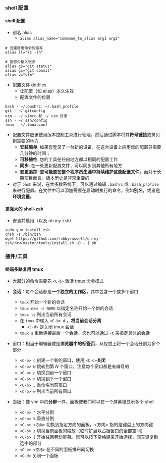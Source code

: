 ### shell 配置

#### shell 配置

- 别名 alias
  - `alias alias_name="command_to_alias arg1 arg2"`
```shell
# 创建常用命令的缩写
alias ll="ls -lh"

# 能够少输入很多
alias gs="git status"
alias gc="git commit"
alias v="vim"
```

- 配置文件 dotfiles
  - 让配置（如 alias）永久生效
  - 配置文件的位置
```shell
bash - ~/.bashrc, ~/.bash_profile
git - ~/.gitconfig
vim - ~/.vimrc 和 ~/.vim 目录
ssh - ~/.ssh/config
tmux - ~/.tmux.conf
```

- 配置文件应该使用版本控制工具进行管理，然后通过脚本将其**符号链接**或拷贝到需要的地方
  - **安装简单**: 如果您登录了一台新的设备，在这台设备上应用您的配置只需要几分钟的时间；
  - **可移植性**: 您的工具在任何地方都以相同的配置工作
  - **同步**: 在一处更新配置文件，可以同步到其他所有地方
  - **变更追踪**: **您可能要在整个程序员生涯中持续维护这些配置文件**，而对于长期项目而言，版本历史是非常重要的
- 对于 `bash` 来说，在大多数系统下，可以通过编辑 `.bashrc` 或 `.bash_profile` 来进行配置。在文件中可以添加需要在启动时执行的命令，例如**别名**，或者是**环境变量**。

#### 更强大的 shell-zsh

- 安装并启用（以及 oh my zsh）
```shell
sudo yum install zsh
chsh -s /bin/zsh
wget https://github.com/robbyrussell/oh-my-zsh/raw/master/tools/install.sh -O - | sh
```


### 插件/工具

#### 终端多路复用 tmux

- 大部分的命令需要先 `<C-b>` 激活 tmux 命令模式

- **会话**：每个会话都是**一个独立的工作区**，其中包含一个或多个窗口
  - `tmux` 开始一个新的会话
  - `tmux new -s NAME` 以指定名称开始一个新的会话
  - `tmux ls` 列出当前所有会话
  - 在 `tmux` 中输入 `<C-b> d` ，**将当前会话分离**
    - `<C-d>` 是关闭 tmux 会话
  - `tmux a` 重新连接最后一个会话。您也可以通过 `-t` 来指定具体的会话

- 窗口：相当于编辑器或是**浏览器中的标签页**，从视觉上将一个会话分割为多个部分
  - `<C-b> c` 创建一个新的窗口，使用 `<C-d>`**关闭**
  - `<C-b> N` 跳转到第 *N* 个窗口，注意每个窗口都是有编号的
  - `<C-b> p` 切换到前一个窗口
  - `<C-b> n` 切换到下一个窗口
  - `<C-b> ,` 重命名当前窗口
  - `<C-b> w` 列出当前所有窗口

- 面板：像 vim 中的**分屏**一样，面板使我们可以在一个屏幕里显示多个 shell
  - `<C-b> "` 水平分割
  - `<C-b> %` 垂直分割
  - `<C-b> <方向>` 切换到指定方向的面板，<方向> 指的是键盘上的方向键
  - `<C-b> z` 切换当前面板的缩放（临时扩展以占据窗口的全部空间）
  - `<C-b> [` 开始往回卷动屏幕。您可以按下空格键来开始选择，回车键复制选中的部分
  - `<C-b> <空格>` 在不同的面板排布间切换
  - `<C-d>` 关闭一个面板
